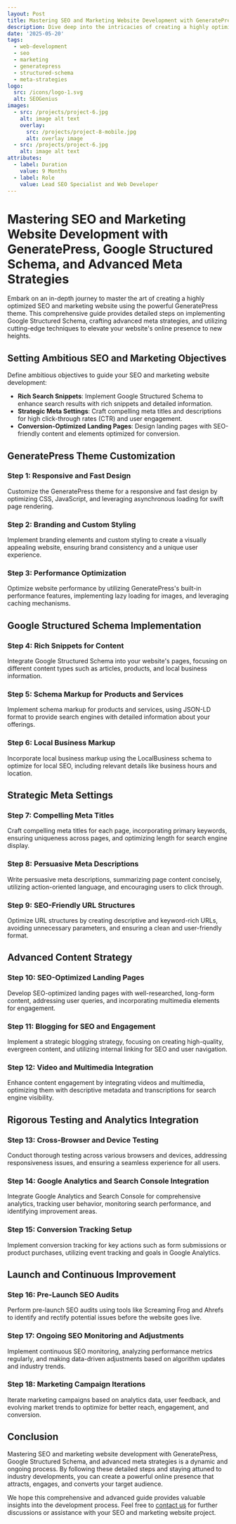 ```yaml
---
layout: Post
title: Mastering SEO and Marketing Website Development with GeneratePress, Google Structured Schema, and Advanced Meta Strategies
description: Dive deep into the intricacies of creating a highly optimized SEO and marketing website using GeneratePress. This comprehensive guide provides detailed steps on implementing Google Structured Schema, crafting advanced meta strategies, and utilizing cutting-edge techniques to elevate your website's online presence to new heights.
date: '2025-05-20'
tags:
  - web-development
  - seo
  - marketing
  - generatepress
  - structured-schema
  - meta-strategies
logo:
  src: /icons/logo-1.svg
  alt: SEOGenius
images:
  - src: /projects/project-6.jpg
    alt: image alt text
    overlay:
      src: /projects/project-8-mobile.jpg
      alt: overlay image
  - src: /projects/project-6.jpg
    alt: image alt text
attributes:
  - label: Duration
    value: 9 Months
  - label: Role
    value: Lead SEO Specialist and Web Developer
---
```


# Mastering SEO and Marketing Website Development with GeneratePress, Google Structured Schema, and Advanced Meta Strategies

Embark on an in-depth journey to master the art of creating a highly optimized SEO and marketing website using the powerful GeneratePress theme. This comprehensive guide provides detailed steps on implementing Google Structured Schema, crafting advanced meta strategies, and utilizing cutting-edge techniques to elevate your website's online presence to new heights.

## Setting Ambitious SEO and Marketing Objectives

Define ambitious objectives to guide your SEO and marketing website development:

- **Rich Search Snippets**: Implement Google Structured Schema to enhance search results with rich snippets and detailed information.
- **Strategic Meta Settings**: Craft compelling meta titles and descriptions for high click-through rates (CTR) and user engagement.
- **Conversion-Optimized Landing Pages**: Design landing pages with SEO-friendly content and elements optimized for conversion.

## GeneratePress Theme Customization

### Step 1: Responsive and Fast Design

Customize the GeneratePress theme for a responsive and fast design by optimizing CSS, JavaScript, and leveraging asynchronous loading for swift page rendering.

### Step 2: Branding and Custom Styling

Implement branding elements and custom styling to create a visually appealing website, ensuring brand consistency and a unique user experience.

### Step 3: Performance Optimization

Optimize website performance by utilizing GeneratePress's built-in performance features, implementing lazy loading for images, and leveraging caching mechanisms.

## Google Structured Schema Implementation

### Step 4: Rich Snippets for Content

Integrate Google Structured Schema into your website's pages, focusing on different content types such as articles, products, and local business information.

### Step 5: Schema Markup for Products and Services

Implement schema markup for products and services, using JSON-LD format to provide search engines with detailed information about your offerings.

### Step 6: Local Business Markup

Incorporate local business markup using the LocalBusiness schema to optimize for local SEO, including relevant details like business hours and location.

## Strategic Meta Settings

### Step 7: Compelling Meta Titles

Craft compelling meta titles for each page, incorporating primary keywords, ensuring uniqueness across pages, and optimizing length for search engine display.

### Step 8: Persuasive Meta Descriptions

Write persuasive meta descriptions, summarizing page content concisely, utilizing action-oriented language, and encouraging users to click through.

### Step 9: SEO-Friendly URL Structures

Optimize URL structures by creating descriptive and keyword-rich URLs, avoiding unnecessary parameters, and ensuring a clean and user-friendly format.

## Advanced Content Strategy

### Step 10: SEO-Optimized Landing Pages

Develop SEO-optimized landing pages with well-researched, long-form content, addressing user queries, and incorporating multimedia elements for engagement.

### Step 11: Blogging for SEO and Engagement

Implement a strategic blogging strategy, focusing on creating high-quality, evergreen content, and utilizing internal linking for SEO and user navigation.

### Step 12: Video and Multimedia Integration

Enhance content engagement by integrating videos and multimedia, optimizing them with descriptive metadata and transcriptions for search engine visibility.

## Rigorous Testing and Analytics Integration

### Step 13: Cross-Browser and Device Testing

Conduct thorough testing across various browsers and devices, addressing responsiveness issues, and ensuring a seamless experience for all users.

### Step 14: Google Analytics and Search Console Integration

Integrate Google Analytics and Search Console for comprehensive analytics, tracking user behavior, monitoring search performance, and identifying improvement areas.

### Step 15: Conversion Tracking Setup

Implement conversion tracking for key actions such as form submissions or product purchases, utilizing event tracking and goals in Google Analytics.

## Launch and Continuous Improvement

### Step 16: Pre-Launch SEO Audits

Perform pre-launch SEO audits using tools like Screaming Frog and Ahrefs to identify and rectify potential issues before the website goes live.

### Step 17: Ongoing SEO Monitoring and Adjustments

Implement continuous SEO monitoring, analyzing performance metrics regularly, and making data-driven adjustments based on algorithm updates and industry trends.

### Step 18: Marketing Campaign Iterations

Iterate marketing campaigns based on analytics data, user feedback, and evolving market trends to optimize for better reach, engagement, and conversion.

## Conclusion

Mastering SEO and marketing website development with GeneratePress, Google Structured Schema, and advanced meta strategies is a dynamic and ongoing process. By following these detailed steps and staying attuned to industry developments, you can create a powerful online presence that attracts, engages, and converts your target audience.

We hope this comprehensive and advanced guide provides valuable insights into the development process. Feel free to [contact us](mailto:addictedarun4@gmail.com) for further discussions or assistance with your SEO and marketing website project.

